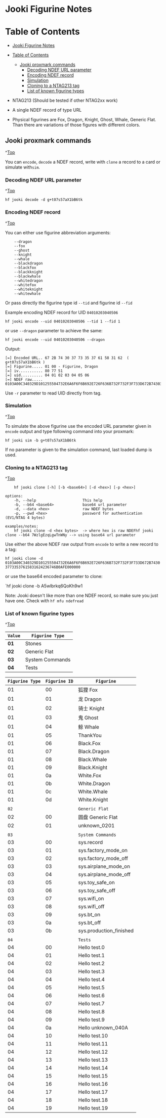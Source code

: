 # Jooki Figurine Notes
<a id="top"></a>

# Table of Contents
- [Jooki Figurine Notes](#jooki-figurine-notes)
- [Table of Contents](#table-of-contents)
  - [Jooki proxmark commands](#jooki-proxmark-commands)
    - [Decoding NDEF URL parameter](#decoding-ndef-url-parameter)
    - [Encoding NDEF record](#encoding-ndef-record)
    - [Simulation](#simulation)
    - [Cloning to a NTAG213 tag](#cloning-to-a-ntag213-tag)
    - [List of known figurine types](#list-of-known-figurine-types)



- NTAG213 (Should be tested if other NTAG2xx work)
- A single NDEF record of type URL
- Physical figurines are Fox, Dragon, Knight, Ghost, Whale, Generic Flat. Than there are variations of those figures with different colors.

## Jooki proxmark commands
^[Top](#top)

You can `encode`, `decode` a NDEF record, write with `clone` a record to a card or simulate with`sim`.

### Decoding NDEF URL parameter
^[Top](#top)

`hf jooki decode -d g+t07s57aX1bB6tk`

### Encoding NDEF record
^[Top](#top)

You can either use figurine abbreviation arguments:
```
    --dragon 
    --fox   
    --ghost
    --knight 
    --whale   
    --blackdragon   
    --blackfox     
    --blackknight 
    --blackwhale 
    --whitedragon 
    --whitefox    
    --whiteknight 
    --whitewhale 
```
Or pass directly the figurine type id `--tid` and figurine id `--fid`

Example encoding NDEF record for UID `04010203040506`

`hf jooki encode --uid 04010203040506 --tid 1 --fid 1`

or use `--dragon` parameter to achieve the same:


`hf jooki encode --uid 04010203040506 --dragon`

Output:
```
[=] Encoded URL.. 67 2B 74 30 37 73 35 37 61 58 31 62  ( g+t07s57aX1bB6tk )
[=] Figurine..... 01 00 - Figurine, Dragon
[=] iv........... 80 77 51 
[=] uid.......... 04 01 02 03 04 05 06 
[=] NDEF raw..... 0103A00C340329D101255504732E6A6F6F6B692E726F636B732F732F3F733D672B743037733537615831624236746B0AFE000000
```

Use `-r` parameter to read UID directly from tag.

### Simulation
^[Top](#top)

To simulate the above figurine use the encoded URL parameter given in `encode` output and type following command into your proxmark:
 
`hf jooki sim -b g+t07s57aX1bB6tk`

If no parameter is given to the simulation command, last loaded dump is used.

### Cloning to a NTAG213 tag
^[Top](#top)

```
    hf jooki clone [-h] [-b <base64>] [-d <hex>] [-p <hex>]

options:
    -h, --help                     This help
    -b, --b64 <base64>             base64 url parameter
    -d, --data <hex>               raw NDEF bytes
    -p, --pwd <hex>                password for authentication (EV1/NTAG 4 bytes)

examples/notes:
    hf jooki clone -d <hex bytes>  -> where hex is raw NDEFhf jooki clone --b64 7WzlgEzqLgwTnWNy --> using base64 url parameter
```

Use either the above NDEF raw output from `encode` to write a new record to a tag:

`hf jooki clone -d 0103A00C340329D101255504732E6A6F6F6B692E726F636B732F732F3F733D672B743037733537615831624236746B0AFE000000`

or use the base64 encoded parameter to clone:

`hf jooki clone -b A5wlbrkq6QoKh9w1


Note: Jooki doesn't like more than one NDEF record, so make sure you just have one. Check with `hf mfu ndefread`

### List of known figurine types
^[Top](#top)

`Value`|`Figurine Type`|
|------|---------------|
**01** | Stones |
**02** | Generic Flat |         
**03** | System Commands |          
**04** | Tests |

| `Figurine Type` | `Figurine ID` | `Figurine`           |
|---------------|-------------|--------------------------|
| 01            | 00          | 狐狸 Fox                 |
| 01            | 01          | 龙 Dragon                |
| 01            | 02          | 骑士 Knight              |
| 01            | 03          | 鬼 Ghost                 |
| 01            | 04          | 鲸 Whale                 |
| 01            | 05          | ThankYou                 |
| 01            | 06          | Black.Fox                |
| 01            | 07          | Black.Dragon             |
| 01            | 08          | Black.Whale              |
| 01            | 09          | Black.Knight             |
| 01            | 0a          | White.Fox                |
| 01            | 0b          | White.Dragon             |
| 01            | 0c          | White.Whale              |
| 01            | 0d          | White.Knight             |
|               |             |                          |
|     `02`      |             |      `Generic Flat`      |
| 02            | 00          | 圆盘 Generic Flat        |
| 02            | 01          | unknown_0201             |
|               |             |                          |
|     `03`      |             |    `System Commands`     |
| 03            | 00          | sys.record               |
| 03            | 01          | sys.factory_mode_on      |
| 03            | 02          | sys.factory_mode_off     |
| 03            | 03          | sys.airplane_mode_on     |
| 03            | 04          | sys.airplane_mode_off    |
| 03            | 05          | sys.toy_safe_on          |
| 03            | 06          | sys.toy_safe_off         |
| 03            | 07          | sys.wifi_on              |
| 03            | 08          | sys.wifi_off             |
| 03            | 09          | sys.bt_on                |
| 03            | 0a          | sys.bt_off               |
| 03            | 0b          | sys.production_finished  |
|               |             |                          |
|     `04`      |             |         `Tests`          |
| 04            | 00          | Hello test.0             |
| 04            | 01          | Hello test.1             |
| 04            | 02          | Hello test.2             |
| 04            | 03          | Hello test.3             |
| 04            | 04          | Hello test.4             |
| 04            | 05          | Hello test.5             |
| 04            | 06          | Hello test.6             |
| 04            | 07          | Hello test.7             |
| 04            | 08          | Hello test.8             |
| 04            | 09          | Hello test.9             |
| 04            | 0a          | Hello unknown_040A       |
| 04            | 10          | Hello test.10            |
| 04            | 11          | Hello test.11            |
| 04            | 12          | Hello test.12            |
| 04            | 13          | Hello test.13            |
| 04            | 14          | Hello test.14            |
| 04            | 15          | Hello test.15            |
| 04            | 16          | Hello test.16            |
| 04            | 17          | Hello test.17            |
| 04            | 18          | Hello test.18            |
| 04            | 19          | Hello test.19            |

